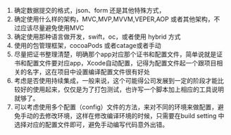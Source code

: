 1. 确定数据提交的格式，json、form 还是其他特殊方式，
2. 确定使用什么样的架构，MVC,MVP,MVVM,VEPER,AOP 或者其他架构，不过应该尽量避免使用MVC
3. 确定使用那种语言做开发，swift，oc，或者使用 hybrid 方式
4. 使用的包管理框架，cocoaPods 或者catage或者手动
5. 尽量把证书整理清楚，明确那个app对应那个证书和配置文件，简单说就是证书和配置文件要对应app，Xcode自动配置，记得为配置文件起一个跟项目相关的名字，这在项目中设置编译配置文件很有好处
6. 考虑是否使用持续集成，一般来说，这个可能得公司发展到一定的阶段才能比较好的使用起来，仅仅是为了打包测试，也许写一个脚本加上相应的工具说明就够了。
7. 可以考虑使用多个配置（config）文件的方法，来对不同的环境来做配置，避免手动的去修改环境，这样在修改编译环境的时候，只需要在build setting 中选择对应的配置文件即可，避免手动编写代码意外出错。